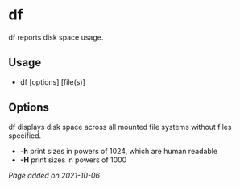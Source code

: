 # df
df reports disk space usage.

## Usage
- df [options] [file(s)]

## Options
df displays disk space across all mounted file systems without files specified.

- **-h** print sizes in powers of 1024, which are human readable
- **-H** print sizes in powers of 1000

*Page added on 2021-10-06*


